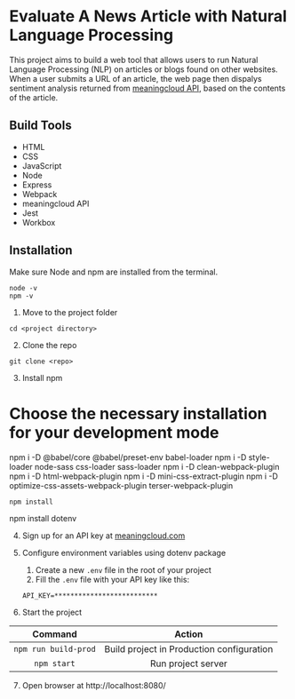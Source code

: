 # Evaluate A News Article with Natural Language Processing

This project aims to build a web tool that allows users to run Natural Language Processing (NLP) on articles or blogs found on other websites. When a user submits a URL of an article, the web page then dispalys sentiment analysis returned from [meaningcloud API](https://www.meaningcloud.com/products/sentiment-analysis), based on the contents of the article.

## Build Tools
* HTML
* CSS
* JavaScript
* Node
* Express
* Webpack
* meaningcloud API
* Jest
* Workbox

## Installation
Make sure Node and npm are installed from the terminal.
```
node -v
npm -v
```

1. Move to the project folder
```
cd <project directory>
```
2. Clone the repo
```
git clone <repo>
```
3. Install npm
# Choose the necessary installation for your development mode
npm i -D @babel/core @babel/preset-env babel-loader
npm i -D style-loader node-sass css-loader sass-loader
npm i -D clean-webpack-plugin
npm i -D html-webpack-plugin
npm i -D mini-css-extract-plugin
npm i -D optimize-css-assets-webpack-plugin terser-webpack-plugin

```
npm install
```
npm install dotenv

4. Sign up for an API key at [meaningcloud.com](https://www.meaningcloud.com/developer/create-account)

5. Configure environment variables using dotenv package
	1. Create a new `.env` file in the root of your project
	2. Fill the `.env` file with your API key like this:
	```
	API_KEY=**************************
	```
6. Start the project

Command | Action
:------------: | :-------------:
`npm run build-prod` | Build project in Production configuration
`npm start` | Run project server

7. Open browser at http://localhost:8080/
